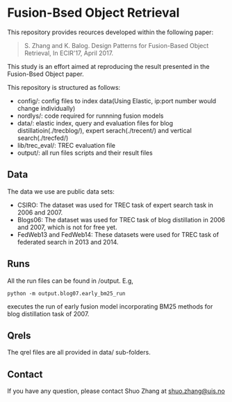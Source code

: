 # Fusion-Bsed Object Retrieval
This repository provides reources developed within the following paper:

> S. Zhang and K. Balog. Design Patterns for Fusion-Based Object Retrieval, In ECIR'17, April 2017.

This study is an effort aimed at reproducing the result presented in the Fusion-Bsed Object paper.

This repository is structured as follows:

- config/: config files to index data(Using Elastic, ip:port number would change individually)
- nordlys/: code required for runnning fusion models
- data/: elastic index, query and evaluation files for blog distillatioin(./trecblog/), expert serach(./trecent/) and vertical search(./trecfed/)
- lib/trec_eval/: TREC evaluation file
- output/:  all run files scripts and their result files

## Data
The data we use are public data sets:
- CSIRO: The dataset was used for TREC task of expert search task in 2006 and 2007.
- Blogs06: The dataset was used for TREC task of blog distillation in 2006 and 2007, which is not for free yet.
- FedWeb13 and FedWeb14: These datasets were used for TREC task of federated search in 2013 and 2014.

## Runs
All the run files can be found in /output. E.g,
```
python -m output.blog07.early_bm25_run 
```

executes the run of early fusion model incorporating BM25 methods for blog distillation task of 2007.

## Qrels
The qrel files are all provided in data/ sub-folders.

## Contact
If you have any question, please contact Shuo Zhang at shuo.zhang@uis.no


 
